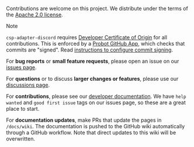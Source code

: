 Contributions are welcome on this project. We distribute under the terms of the [Apache 2.0 license](https://github.com/csp-community/csp-adapter-discord/blob/main/LICENSE).

> [!NOTE]
>
> `csp-adapter-discord` requires [Developer Certificate of Origin](https://en.wikipedia.org/wiki/Developer_Certificate_of_Origin) for all contributions.
> This is enforced by a [Probot GitHub App](https://probot.github.io/apps/dco/), which checks that commits are "signed".
> Read [instructions to configure commit signing](Local-Development-Setup#configure-commit-signing).

For **bug reports** or **small feature requests**, please open an issue on our [issues page](https://github.com/csp-community/csp-adapter-discord/issues).

For **questions** or to discuss **larger changes or features**, please use our [discussions page](https://github.com/csp-community/csp-adapter-discord/discussions).

For **contributions**, please see our [developer documentation](Local-Development-Setup). We have `help wanted` and `good first issue` tags on our issues page, so these are a great place to start.

For **documentation updates**, make PRs that update the pages in `/docs/wiki`. The documentation is pushed to the GitHub wiki automatically through a GitHub workflow. Note that direct updates to this wiki will be overwritten.
